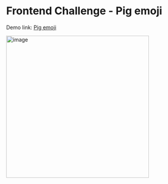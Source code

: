 # Frontend Challenge - Pig emoji

Demo link: [Pig emoji](https://resplendent-selkie-a9a07f.netlify.app/)

<img width="383" alt="image" src="https://user-images.githubusercontent.com/52371453/222541376-933800b2-d19d-4ffa-9aa3-4dc408254176.png">


